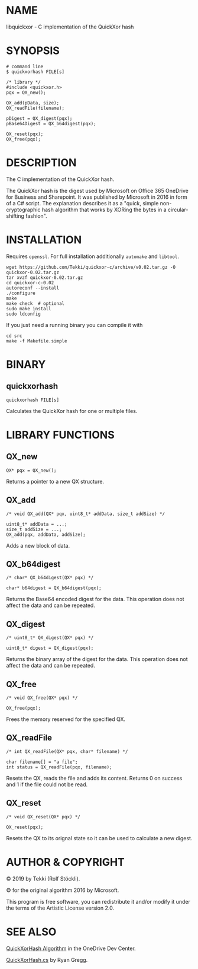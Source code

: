 # NAME

libquickxor - C implementation of the QuickXor hash

# SYNOPSIS

    # command line
    $ quickxorhash FILE[s]

    /* library */
    #include <quickxor.h>
    pqx = QX_new();

    QX_add(pData, size);
    QX_readFile(filename);

    pDigest = QX_digest(pqx);
    pBase64Digest = QX_b64digest(pqx);

    QX_reset(pqx);
    QX_free(pqx);

# DESCRIPTION

The C implementation of the QuickXor hash.

The QuickXor hash is the digest used by Microsoft on Office 365 OneDrive for Business and Sharepoint.
It was published by Microsoft in 2016 in form of a C\# script. The explanation describes it as a
"quick, simple non-cryptographic hash algorithm that works by XORing the bytes in a circular-shifting fashion".

# INSTALLATION

Requires `openssl`. For full installation additionally `automake` and `libtool`.

    wget https://github.com/Tekki/quickxor-c/archive/v0.02.tar.gz -O quickxor-0.02.tar.gz
    tar xvzf quickxor-0.02.tar.gz
    cd quickxor-c-0.02
    autoreconf --install
    ./configure
    make
    make check  # optional
    sudo make install
    sudo ldconfig

If you just need a running binary you can compile it with

    cd src
    make -f Makefile.simple

# BINARY

## quickxorhash

    quickxorhash FILE[s]

Calculates the QuickXor hash for one or multiple files.

# LIBRARY FUNCTIONS

## QX\_new

    QX* pqx = QX_new();

Returns a pointer to a new QX structure.

## QX\_add

    /* void QX_add(QX* pqx, uint8_t* addData, size_t addSize) */

    uint8_t* addData = ...;
    size_t addSize = ...;
    QX_add(pqx, addData, addSize);

Adds a new block of data.

## QX\_b64digest

    /* char* QX_b64digest(QX* pqx) */

    char* b64digest = QX_b64digest(pqx);

Returns the Base64 encoded digest for the data.
This operation does not affect the data and can be repeated.

## QX\_digest

    /* uint8_t* QX_digest(QX* pqx) */

    uint8_t* digest = QX_digest(pqx);

Returns the binary array of the digest for the data.
This operation does not affect the data and can be repeated.

## QX\_free

    /* void QX_free(QX* pqx) */

    QX_free(pqx);

Frees the memory reserved for the specified QX.

## QX\_readFile

    /* int QX_readFile(QX* pqx, char* filename) */

    char filename[] = "a file";
    int status = QX_readFile(pqx, filename);

Resets the QX, reads the file and adds its content.
Returns 0 on success and 1 if the file could not be read.

## QX\_reset

    /* void QX_reset(QX* pqx) */

    QX_reset(pqx);

Resets the QX to its orignal state so it can be used to calculate a new digest.

# AUTHOR & COPYRIGHT

© 2019 by Tekki (Rolf Stöckli).

© for the original algorithm 2016 by Microsoft.

This program is free software, you can redistribute it and/or modify it under
the terms of the Artistic License version 2.0.

# SEE ALSO

[QuickXorHash Algorithm](https://docs.microsoft.com/en-us/onedrive/developer/code-snippets/quickxorhash?view=odsp-graph-online)
in the OneDrive Dev Center.

[QuickXorHash.cs](https://gist.github.com/rgregg/c07a91964300315c6c3e77f7b5b861e4)
by Ryan Gregg.

